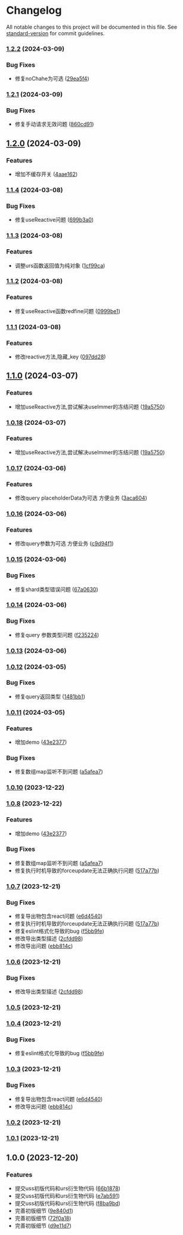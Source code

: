 # Changelog

All notable changes to this project will be documented in this file. See [standard-version](https://github.com/conventional-changelog/standard-version) for commit guidelines.

### [1.2.2](https://enforcer/enforcer-squad/uss/compare/v1.2.1...v1.2.2) (2024-03-09)


### Bug Fixes

* 修复noChahe为可选 ([29ea5f4](https://enforcer/enforcer-squad/uss/commit/29ea5f43d53c5a4e5328428ec55a3be94f660924))

### [1.2.1](https://enforcer/enforcer-squad/uss/compare/v1.2.0...v1.2.1) (2024-03-09)


### Bug Fixes

* 修复手动请求无效问题 ([860cd91](https://enforcer/enforcer-squad/uss/commit/860cd917ac5fa90d7feaf5da688958340d5c0787))

## [1.2.0](https://enforcer/enforcer-squad/uss/compare/v1.1.4...v1.2.0) (2024-03-09)


### Features

* 增加不缓存开关 ([4aae162](https://enforcer/enforcer-squad/uss/commit/4aae16238727e39fdc0b67eb5214a281112549df))

### [1.1.4](https://enforcer/enforcer-squad/uss/compare/v1.1.3...v1.1.4) (2024-03-08)


### Bug Fixes

* 修复useReactive问题 ([699b3a0](https://enforcer/enforcer-squad/uss/commit/699b3a06c1e8db5fd55ca394db6fbfbcb4d370ef))

### [1.1.3](https://enforcer/enforcer-squad/uss/compare/v1.1.2...v1.1.3) (2024-03-08)


### Features

* 调整urs函数返回值为纯对象 ([1cf99ca](https://enforcer/enforcer-squad/uss/commit/1cf99ca4f989093894fd773a788ab10a621a8ec2))

### [1.1.2](https://enforcer/enforcer-squad/uss/compare/v1.1.1...v1.1.2) (2024-03-08)


### Features

* 修复useReactive函数redfine问题 ([0999be1](https://enforcer/enforcer-squad/uss/commit/0999be1a65044cfa86e37e14bf10de4c1d48b47d))

### [1.1.1](https://enforcer/enforcer-squad/uss/compare/v1.1.0...v1.1.1) (2024-03-08)


### Features

* 修改reactive方法,隐藏_key ([097dd28](https://enforcer/enforcer-squad/uss/commit/097dd28be5e41937f75dc017d8f4acf0be2b76cb))

## [1.1.0](https://enforcer/enforcer-squad/uss/compare/v1.0.17...v1.1.0) (2024-03-07)


### Features

* 增加useReactive方法,尝试解决useImmer的冻结问题 ([19a5750](https://enforcer/enforcer-squad/uss/commit/19a575046e4d5496f1b79b125227b67b30e35ed3))

### [1.0.18](https://enforcer/enforcer-squad/uss/compare/v1.0.17...v1.0.18) (2024-03-07)


### Features

* 增加useReactive方法,尝试解决useImmer的冻结问题 ([19a5750](https://enforcer/enforcer-squad/uss/commit/19a575046e4d5496f1b79b125227b67b30e35ed3))

### [1.0.17](https://enforcer/enforcer-squad/uss/compare/v1.0.16...v1.0.17) (2024-03-06)


### Features

* 修改query placeholderData为可选 方便业务 ([3aca604](https://enforcer/enforcer-squad/uss/commit/3aca604a2ce98f2fbafb77f21cabe230ce056aa8))

### [1.0.16](https://enforcer/enforcer-squad/uss/compare/v1.0.15...v1.0.16) (2024-03-06)


### Features

* 修改query参数为可选 方便业务 ([c9d94f1](https://enforcer/enforcer-squad/uss/commit/c9d94f1a8240190fbe5e7dffe89dd28f138e4a80))

### [1.0.15](https://enforcer/enforcer-squad/uss/compare/v1.0.14...v1.0.15) (2024-03-06)


### Bug Fixes

* 修复shard类型错误问题 ([67a0630](https://enforcer/enforcer-squad/uss/commit/67a063019193be3872e767e13d9cf8ae514fccbe))

### [1.0.14](https://enforcer/enforcer-squad/uss/compare/v1.0.13...v1.0.14) (2024-03-06)


### Bug Fixes

* 修复query 参数类型问题 ([f235224](https://enforcer/enforcer-squad/uss/commit/f235224e1f08a9f41ed4622764261c0789e6bee6))

### [1.0.13](https://enforcer/enforcer-squad/uss/compare/v1.0.12...v1.0.13) (2024-03-06)

### [1.0.12](https://enforcer/enforcer-squad/uss/compare/v1.0.11...v1.0.12) (2024-03-05)


### Bug Fixes

* 修复query返回类型 ([1481bb1](https://enforcer/enforcer-squad/uss/commit/1481bb143d65ab39246a9855efba6460db0f1552))

### [1.0.11](https://enforcer/enforcer-squad/uss/compare/v1.0.7...v1.0.11) (2024-03-05)


### Features

* 增加demo ([43e2377](https://enforcer/enforcer-squad/uss/commit/43e23779f41ae7fb0751d666d74ea7ba24ba327f))


### Bug Fixes

* 修复数组map监听不到问题 ([a5afea7](https://enforcer/enforcer-squad/uss/commit/a5afea744cb8c83fa6bf839cfa1e043ac6ac638e))

### [1.0.10](https://enforcer/enforcer-squad/uss/compare/v1.0.8...v1.0.10) (2023-12-22)

### [1.0.8](https://enforcer/enforcer-squad/uss/compare/v1.0.6...v1.0.8) (2023-12-22)


### Features

* 增加demo ([43e2377](https://enforcer/enforcer-squad/uss/commit/43e23779f41ae7fb0751d666d74ea7ba24ba327f))


### Bug Fixes

* 修复数组map监听不到问题 ([a5afea7](https://enforcer/enforcer-squad/uss/commit/a5afea744cb8c83fa6bf839cfa1e043ac6ac638e))
* 修复执行时机导致的forceupdate无法正确执行问题 ([517a77b](https://enforcer/enforcer-squad/uss/commit/517a77be2417a86424502c29524f75f35465ddf2))

### [1.0.7](https://enforcer/enforcer-squad/uss/compare/v1.0.0...v1.0.7) (2023-12-21)


### Bug Fixes

* 修复导出物包含react问题 ([e6d4540](https://enforcer/enforcer-squad/uss/commit/e6d45405de46846a97ef7922571d1f00fab83a86))
* 修复执行时机导致的forceupdate无法正确执行问题 ([517a77b](https://enforcer/enforcer-squad/uss/commit/517a77be2417a86424502c29524f75f35465ddf2))
* 修复eslint格式化导致的bug ([f5bb9fe](https://enforcer/enforcer-squad/uss/commit/f5bb9fecbad8add6b74a232cfacc8e6860e90685))
* 修改导出类型描述 ([2cfdd98](https://enforcer/enforcer-squad/uss/commit/2cfdd9834483e85b2fb692f5a4082110b364dd7e))
* 修改导出问题 ([ebb814c](https://enforcer/enforcer-squad/uss/commit/ebb814c863ccd92a52105eb4fe1f3550d959be3d))

### [1.0.6](https://enforcer/enforcer-squad/uss/compare/v1.0.5...v1.0.6) (2023-12-21)


### Bug Fixes

* 修改导出类型描述 ([2cfdd98](https://enforcer/enforcer-squad/uss/commit/2cfdd9834483e85b2fb692f5a4082110b364dd7e))

### [1.0.5](https://enforcer/enforcer-squad/uss/compare/v1.0.4...v1.0.5) (2023-12-21)

### [1.0.4](https://enforcer/enforcer-squad/uss/compare/v1.0.3...v1.0.4) (2023-12-21)


### Bug Fixes

* 修复eslint格式化导致的bug ([f5bb9fe](https://enforcer/enforcer-squad/uss/commit/f5bb9fecbad8add6b74a232cfacc8e6860e90685))

### [1.0.3](https://enforcer/enforcer-squad/uss/compare/v1.0.2...v1.0.3) (2023-12-21)


### Bug Fixes

* 修复导出物包含react问题 ([e6d4540](https://enforcer/enforcer-squad/uss/commit/e6d45405de46846a97ef7922571d1f00fab83a86))
* 修改导出问题 ([ebb814c](https://enforcer/enforcer-squad/uss/commit/ebb814c863ccd92a52105eb4fe1f3550d959be3d))

### [1.0.2](https://enforcer/enforcer-squad/uss/compare/v1.0.0...v1.0.2) (2023-12-21)

### [1.0.1](https://enforcer/enforcer-squad/uss/compare/v1.0.0...v1.0.1) (2023-12-21)

## 1.0.0 (2023-12-20)


### Features

* 提交uss初版代码和urs衍生物代码 ([66b1878](https://enforcer/enforcer-squad/uss/commit/66b1878ad8a09803e36c99453256dbcddc3c9a27))
* 提交uss初版代码和urs衍生物代码 ([e7ab591](https://enforcer/enforcer-squad/uss/commit/e7ab591a2e7018fcb6b5b92c48b6885bb070fd70))
* 提交uss初版代码和urs衍生物代码 ([f8ba9bd](https://enforcer/enforcer-squad/uss/commit/f8ba9bd520e5452d556fedbbe93552419a85b3cb))
* 完善初版细节 ([9e840d1](https://enforcer/enforcer-squad/uss/commit/9e840d1bc40b2721c465fd435796e1970239f373))
* 完善初版细节 ([72f0a18](https://enforcer/enforcer-squad/uss/commit/72f0a18bdf8055044e48031afaac41bcc644b0e5))
* 完善初版细节 ([d9e11d7](https://enforcer/enforcer-squad/uss/commit/d9e11d703602151ba426d835b2a1b6e1104544e9))
